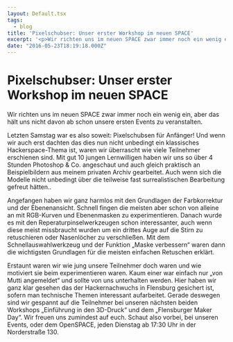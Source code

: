 ```yaml
---
layout: Default.tsx
tags:
  - blog
title: 'Pixelschubser: Unser erster Workshop im neuen SPACE'
excerpt: '<p>Wir richten uns im neuen SPACE zwar immer noch ein wenig ein, aber das hält uns nicht davon ab schon unsere ersten Events zu veranstalten. Letzten Samstag war es also <a href="https://chaostreff-flensburg.de/2016/pixelschubser-unser-erster-workshop-im-neuen-space/" class="more-link">[&hellip;]</a></p>'
date: "2016-05-23T18:19:18.000Z"
---
```

# Pixelschubser: Unser erster Workshop im neuen SPACE

<p>Wir richten uns im neuen SPACE zwar immer noch ein wenig ein, aber das hält uns nicht davon ab schon unsere ersten Events zu veranstalten.</p>
<p>Letzten Samstag war es also soweit: Pixelschubsen für Anfänger! Und wenn wir auch erst dachten das dies nun nicht unbedingt ein klassisches Hackerspace-Thema ist, waren wir überrascht wie viele Teilnehmer erschienen sind. Mit gut 10 jungen Lernwilligen haben wir uns so über 4 Stunden Photoshop &amp; Co. angeschaut und auch gleich praktisch an Beispielbildern aus meinem privaten Archiv gearbeitet. Auch wenn sich die Modelle nicht unbedingt über die teilweise fast surrealistischen Bearbeitung gefreut hätten..</p>
<p>Angefangen haben wir ganz harmlos mit den Grundlagen der Farbkorrektur und der Ebenenansicht. Schnell fingen die meisten aber schon von alleine an mit RGB-Kurven und Ebenenmasken zu experimentieren. Danach wurde es mit den Reperaturpinselwerkzeugen schon interessanter, auch wenn diese meist missbraucht wurden um ein drittes Auge auf die Stirn zu retuschieren oder Nasenlöcher zu verschließen. Mit dem Schnellauswahlwerkzeug und der Funktion &#8222;Maske verbessern&#8220; waren dann die wichtigsten Grundlagen für die meisten einfachen Retuschen erklärt.</p>
<p>Erstaunt waren wir wie jung unsere Teilnehmer doch waren und wie motiviert sie beim experimentieren waren. Kaum einer war einfach nur &#8222;von Mutti angemeldet&#8220; und sollte von uns unterhalten werden. Hier haben wir ganz klar gesehen das der Hackernachwuchs in Flensburg gesichert ist, sofern man technische Themen interessant aufarbeitet. Gerade deswegen sind wir gespannt auf die Teilnehmer bei unseren nächsten beiden Workshops &#8222;Einführung in den 3D-Druck&#8220; und dem &#8222;Flensburger Maker Day&#8220;. Wir freuen uns zumindest auf euch. Schaut also vorbei, bei unseren Events, oder dem OpenSPACE, jeden Dienstag ab 17:30 Uhr in der Norderstraße 130.</p>

